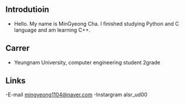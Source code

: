 ## Introdutioin
- Hello. My name is MinGyeong Cha. I finished studying Python and C language and am learning C++.

## Carrer
- Yeungnam University, computer engineering student 2grade

## Links
-E-mail mingyeong1104@naver.com
-Instargram alsr_ud00
